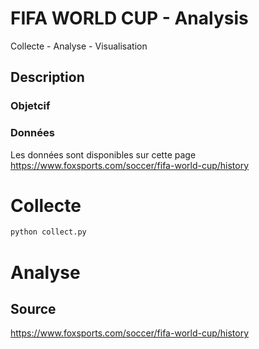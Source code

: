 # FIFA WORLD CUP - Analysis
Collecte - Analyse - Visualisation

## Description
### Objetcif


### Données
Les données sont disponibles sur cette page https://www.foxsports.com/soccer/fifa-world-cup/history


# Collecte
```sh
python collect.py
```

# Analyse


## Source
https://www.foxsports.com/soccer/fifa-world-cup/history